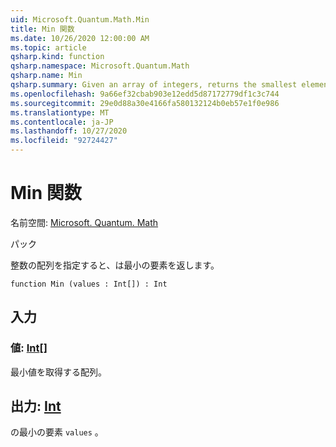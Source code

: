 ```yaml
---
uid: Microsoft.Quantum.Math.Min
title: Min 関数
ms.date: 10/26/2020 12:00:00 AM
ms.topic: article
qsharp.kind: function
qsharp.namespace: Microsoft.Quantum.Math
qsharp.name: Min
qsharp.summary: Given an array of integers, returns the smallest element.
ms.openlocfilehash: 9a66ef32cbab903e12edd5d87172779df1c3c744
ms.sourcegitcommit: 29e0d88a30e4166fa580132124b0eb57e1f0e986
ms.translationtype: MT
ms.contentlocale: ja-JP
ms.lasthandoff: 10/27/2020
ms.locfileid: "92724427"
---
```

# <a name="min-function"></a>Min 関数

名前空間: [Microsoft. Quantum. Math](xref:Microsoft.Quantum.Math)

パック [](https://nuget.org/packages/)


整数の配列を指定すると、は最小の要素を返します。

```qsharp
function Min (values : Int[]) : Int
```


## <a name="input"></a>入力

### <a name="values--int"></a>値: [Int](xref:microsoft.quantum.lang-ref.int)[]

最小値を取得する配列。



## <a name="output--int"></a>出力: [Int](xref:microsoft.quantum.lang-ref.int)

の最小の要素 `values` 。
